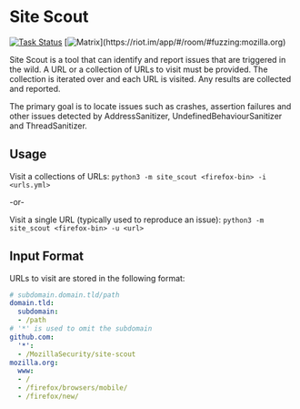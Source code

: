 Site Scout
==========
[![Task Status](https://community-tc.services.mozilla.com/api/github/v1/repository/MozillaSecurity/site-scout/main/badge.svg)](https://community-tc.services.mozilla.com/api/github/v1/repository/MozillaSecurity/site-scout/main/latest)
[![Matrix](https://img.shields.io/badge/dynamic/json?color=green&label=chat&query=%24.chunk[%3F(%40.canonical_alias%3D%3D%22%23fuzzing%3Amozilla.org%22)].num_joined_members&suffix=%20users&url=https%3A%2F%2Fmozilla.modular.im%2F_matrix%2Fclient%2Fr0%2FpublicRooms&style=flat&logo=matrix)](https://riot.im/app/#/room/#fuzzing:mozilla.org)

Site Scout is a tool that can identify and report issues that are triggered in the wild.
A URL or a collection of URLs to visit must be provided. The collection is iterated over
and each URL is visited. Any results are collected and reported.

The primary goal is to locate issues such as crashes, assertion failures and other
issues detected by AddressSanitizer, UndefinedBehaviourSanitizer and ThreadSanitizer.

Usage
-----

Visit a collections of URLs:
```python3 -m site_scout <firefox-bin> -i <urls.yml>```

-or-

Visit a single URL (typically used to reproduce an issue):
```python3 -m site_scout <firefox-bin> -u <url>```

Input Format
------------

URLs to visit are stored in the following format:
```yml
# subdomain.domain.tld/path
domain.tld:
  subdomain:
  - /path
# '*' is used to omit the subdomain
github.com:
  '*':
  - /MozillaSecurity/site-scout
mozilla.org:
  www:
  - /
  - /firefox/browsers/mobile/
  - /firefox/new/
```
